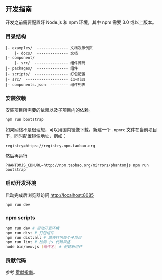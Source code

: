 ## 开发指南

开发之前需要配置好 Node.js 和 npm 环境，其中 npm 需要 3.0 或以上版本。

### 目录结构
```text
|- examples/  -------------- 文档及示例页
    |- docs/  -------------- 文档
|- component/
    |- src/  --------------- 组件源码
|- packages/  -------------- 组件
|- scripts/  --------------- 打包配置
|- src/  ------------------- 公用代码
|- components.json  -------- 组件列表
```

### 安装依赖
安装项目所需要的依赖以及子项目内的依赖。
```bash
npm run bootstrap
```

如果网络不是很理想，可以用国内镜像下载。新建一个 `.npmrc` 文件在当前项目下，同时配置镜像地址，例如：
```text
registry=https://registry.npm.taobao.org
```

然后再运行

```shell
PHANTOMJS_CDNURL=http://npm.taobao.org/mirrors/phantomjs npm run bootstrap
```

### 启动开发环境

启动完成后浏览器访问 [http://localhost:8085](http://localhost:8085)

```bash
npm run dev
```

### npm scripts
```bash
npm run dev # 启动开发环境
npm run dist # 打包组件
npm run dist:all # 单独打包每个子项目
npm run lint # 检测 js 代码风格
node bin/new.js [组件名] # 创建新组件
```

### 贡献代码

参考 <a href="https://github.com/ElemeFE/element/blob/master/.github/CONTRIBUTING.md" target="_blank">贡献指南</a>。

